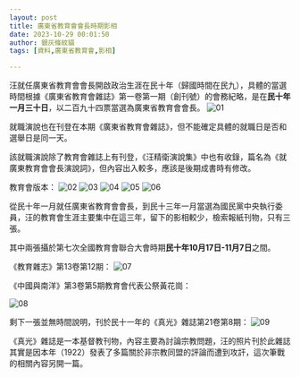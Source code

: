 ```yaml
---
layout: post
title: 廣東省教育會會長時期影相
date: 2023-10-29 00:01:50
author: 銀灰條紋貓
tags: [資料,廣東省教育會,影相]

---
```



汪就任廣東省教育會會長開啟政治生涯在民十年（歸國時間在民九），具體的當選時間根據《廣東省教育會雜誌》第一卷第一期（創刊號）的會務紀略，是在**民十年一月三十日**，以二百九十四票當選為廣東省教育會會長。
![01](https://s2.loli.net/2023/10/30/KULQiTaGA3gprof.jpg)

就職演說也在刊登在本期《廣東省教育會雜誌》，但不能確定具體的就職日是否和選舉日是同一天。

該就職演說除了教育會雜誌上有刊登，《汪精衛演說集》中也有收錄，篇名為《就廣東教育會會長演說詞》，但內容出入較多，應該是後期成書時有修改。

教育會版本：
![02](https://s2.loli.net/2023/10/30/5EbkJF8mlcRQTNe.jpg)
![03](https://s2.loli.net/2023/10/30/UnyhXO2pYdW67tF.jpg)
![04](https://s2.loli.net/2023/10/30/1eryZ4BQvgilNfc.jpg)
![05](https://s2.loli.net/2023/10/30/vz1CMNnFEuWAqlh.jpg)
![06](https://s2.loli.net/2023/10/30/Zsdu9pr86CJ1V4a.jpg)


從民十年一月就任廣東省教育會會長，到民十三年一月當選為國民黨中央執行委員，汪的教育會生涯主要集中在這三年，留下的影相較少，檢索報紙刊物，只有三張。

其中兩張攝於第七次全國教育會聯合大會時期**民十年10月17日-11月7日**之間。

《教育雜志》第13卷第12期：
![07](https://s2.loli.net/2023/10/21/amPiRHqv9Y14Uzg.jpg)


《中國與南洋》第3卷第5期教育會代表公祭黃花崗：

![08](https://s2.loli.net/2023/10/30/N5hxjpgXJKDcluy.png)


剩下一張並無時間說明，刊於民十一年的《真光》雜誌第21卷第8期：
![09](https://s2.loli.net/2023/10/21/7TRvQDZ239XICey.jpg)

《真光》雜誌是一本基督教刊物，內容主要為討論宗教問題，汪的照片刊於此雜誌其實是因本年（1922）發表了多篇關於非宗教同盟的評論而遭到攻訐，這次筆戰的相關內容另開一篇。



